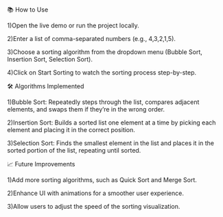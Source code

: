 📚 How to Use

1)Open the live demo or run the project locally.

2)Enter a list of comma-separated numbers (e.g., 4,3,2,1,5).

3)Choose a sorting algorithm from the dropdown menu (Bubble Sort, Insertion Sort, Selection Sort).

4)Click on Start Sorting to watch the sorting process step-by-step.

🛠️ Algorithms Implemented

1)Bubble Sort: Repeatedly steps through the list, compares adjacent elements, and swaps them if they’re in the wrong order.

2)Insertion Sort: Builds a sorted list one element at a time by picking each element and placing it in the correct position.

3)Selection Sort: Finds the smallest element in the list and places it in the sorted portion of the list, repeating until sorted.


📈 Future Improvements

1)Add more sorting algorithms, such as Quick Sort and Merge Sort.

2)Enhance UI with animations for a smoother user experience.

3)Allow users to adjust the speed of the sorting visualization.

